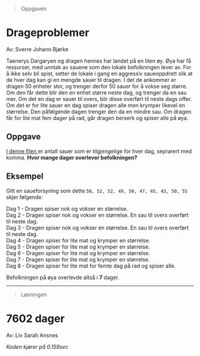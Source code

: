 > Oppgaven

# Drageproblemer

Av: Sverre Johann Bjørke

Taenerys Dargaryen og dragen hennes har landet på en liten øy. Øya har få ressurser, med unntak av sauene som den lokale befolkningen lever av. For å ikke selv bli spist, setter de lokale i gang en aggressiv saueoppdrett slik at de hver dag kan gi en mengde sauer til dragen. I det de ankommer er dragen 50 enheter stor, og trenger derfor 50 sauer for å vokse seg større. Om den får dette blir den en enhet større neste dag, og trenger da en sau mer. Om det en dag er sauer til overs, blir disse overført til neste dags offer. Om det er for lite sauer en dag spiser dragen alle men krymper likevel en størrelse. Den påfølgende dagen trenger den da en mindre sau. Om dragen får for lite mat fem dager på rad, går dragen berserk og spiser alle på øya.

## Oppgave 
[I denne filen ](https://knowit-julekalender.s3.eu-central-1.amazonaws.com/sau.txt)er antall sauer som er tilgjengelige for hver dag, seprarert med komma.  **Hvor mange dager overlever befolkningen?**

## Eksempel

Gitt en saueforsyning som dette `50, 52, 52, 49, 50, 47, 45, 43, 50, 55` skjer følgende:

Dag 1 - Dragen spiser nok og vokser en størrelse.  
Dag 2 - Dragen spiser nok og vokser en størrelse. En sau til overs overført til neste dag.  
Dag 3 - Dragen spiser nok og vokser en størrelse. En sau til overs overført til neste dag.  
Dag 4 - Dragen spiser for lite mat og krymper en størrelse.  
Dag 5 - Dragen spiser for lite mat og krymper en størrelse.  
Dag 6 - Dragen spiser for lite mat og krymper en størrelse.  
Dag 7 - Dragen spiser for lite mat og krymper en størrelse.  
Dag 8 - Dragen spiser for lite mat for femte dag på rad og spiser alle.  

Befolkningen på øya overlevde altså i **7** dager.

---

> Løsningen

# 7602 dager

Av: Liv Sarah Ansnes

*Koden kjører på 0.158sec*